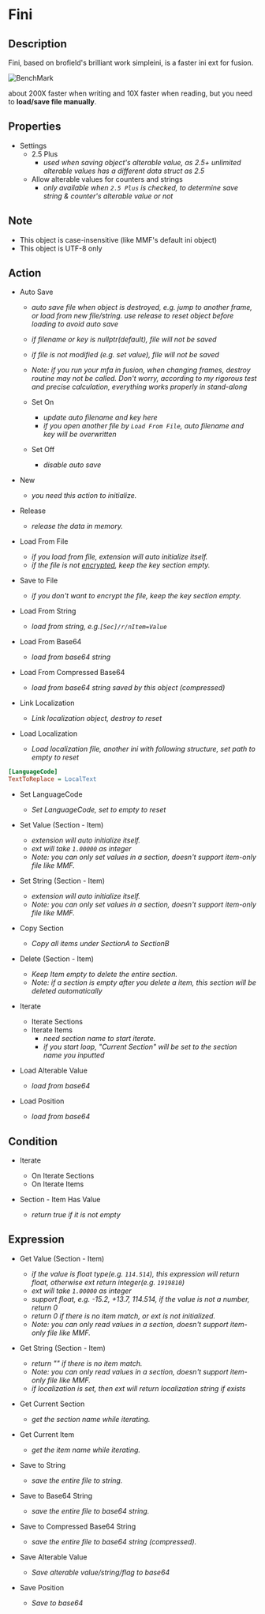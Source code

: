 # Fini

## Description

Fini, based on brofield's brilliant work simpleini, is a faster ini ext for fusion.

![BenchMark](BenchMark.png)

about 200X faster when writing and 10X faster when reading, but you need to **load/save file manually**.

## Properties

- Settings
  - 2.5 Plus
    - *used when saving object's alterable value, as 2.5+ unlimited alterable values has a different data struct as 2.5*
  - Allow alterable values for counters and strings
    - *only available when `2.5 Plus` is checked, to determine save string & counter's alterable value or not*

## Note

- This object is case-insensitive (like MMF's default ini object)
- This object is UTF-8 only

## Action

- Auto Save
  - *auto save file when object is destroyed, e.g. jump to another frame, or load from new file/string. use release to reset object before loading to avoid auto save*
  - *if filename or key is nullptr(default), file will not be saved*
  - *if file is not modified (e.g. set value), file will not be saved*
  - *Note: if you run your mfa in fusion, when changing frames, destroy routine may not be called. Don't worry, according to my rigorous test and precise calculation, everything works properly in stand-along*
  
  - Set On
    - *update auto filename and key here*
    - *if you open another file by `Load From File`, auto filename and key will be overwritten*
  - Set Off
    - *disable auto save*

- New
  - *you need this action to initialize.*
- Release
  - *release the data in memory.*

- Load From File
  - *if you load from file, extension will auto initialize itself.*
  - *if the file is not [encrypted](https://github.com/defisym/OpenFusionExamples/tree/master/Extensions/Encrypter/ToInstall/Files), keep the key section empty.*
- Save to File
  - *if you don't want to encrypt the file, keep the key section empty.*

- Load From String
  - *load from string, e.g.`[Sec]/r/nItem=Value`*
- Load From Base64
  - *load from base64 string*
- Load From Compressed Base64
  - *load from base64 string saved by this object (compressed)*

- Link Localization
  - *Link localization object, destroy to reset*

- Load Localization
  - *Load localization file, another ini with following structure, set path to empty to reset*

```ini
[LanguageCode]
TextToReplace = LocalText
```
- Set LanguageCode
  - *Set LanguageCode, set to empty to reset*

- Set Value (Section - Item)
  - *extension will auto initialize itself.*
  - *ext will take `1.00000` as integer*
  - *Note: you can only set values in a section, doesn't support item-only file like MMF.*
- Set String (Section - Item)
  - *extension will auto initialize itself.*
  - *Note: you can only set values in a section, doesn't support item-only file like MMF.*

- Copy Section
  - *Copy all items under SectionA to SectionB*

- Delete (Section - Item)
  - *Keep Item empty to delete the entire section.*
  - *Note: if a section is empty after you delete a item, this section will be deleted automatically*

- Iterate
  - Iterate Sections
  - Iterate Items
    - *need section name to start iterate.*
    - *if you start loop, "Current Section" will be set to the section name you inputted*

- Load Alterable Value
  - *load from base64*
- Load Position
  - *load from base64*

## Condition

- Iterate
  - On Iterate Sections
  - On Iterate Items

- Section - Item Has Value
  - *return true if it is not empty*

## Expression

- Get Value (Section - Item)
  - *if the value is float type(e.g. `114.514`), this expression will return float, otherwise ext return integer(e.g. `1919810`)*
  - *ext will take `1.00000` as integer*
  - *support float, e.g. -15.2, +13.7, 114.514, if the value is not a number, return 0*
  - *return 0 if there is no item match, or ext is not initialized.*
  - *Note: you can only read values in a section, doesn't support item-only file like MMF.*
- Get String (Section - Item)
  - *return "" if there is no item match.*
  - *Note: you can only read values in a section, doesn't support item-only file like MMF.*
  - *if localization is set, then ext will return localization string if exists*

- Get Current Section
  - *get the section name while iterating.*
- Get Current Item
  - *get the item name while iterating.*

- Save to String
  - *save the entire file to string.*
- Save to Base64 String
  - *save the entire file to base64 string.*
- Save to Compressed Base64 String
  - *save the entire file to base64 string (compressed).*

- Save Alterable Value
  - *Save alterable value/string/flag to base64*
- Save Position
  - *Save to base64*
